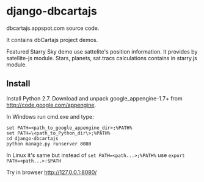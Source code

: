 django-dbcartajs
================

dbcartajs.appspot.com source code.

It contains dbCartajs project demos.

Featured Starry Sky demo use sattelite's position information. It provides by satellite-js module.
Stars, planets, sat.tracs calculations contains in starry.js module.

## Install

Install Python 2.7. Download and unpack google_appengine-1.7+ from http://code.google.com/appengine.

In Windows run cmd.exe and type:

    set PATH=<path_to_google_appengine_dir>;%PATH%
    set PATH=\<path_to_Python_dir\>;%PATH%
    cd django-dbcartajs
    python manage.py runserver 8080

In Linux it's same but instead of `set PATH=<path...>;%PATH%` use `export PATH=<path...>:$PATH`

Try in browser http://127.0.0.1:8080/
